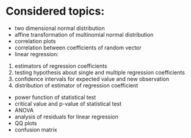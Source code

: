 # Considered topics:
- two dimensional normal distribution
- affine transformation of multinomial normal distribution
- correlation plots
- correlation between coefficients of random vector
- linear regression:
1. estimators of regression coefficients
2. testing hypothesis about single and multiple regression coefficients
3. confidence intervals for expected value and new observation
4. distribution of estimator of regression coefficient
- power function of statistical test
- critical value and p-value of statistical test
- ANOVA
- analysis of residuals for linear regression
- QQ plots 
- confusion matrix
